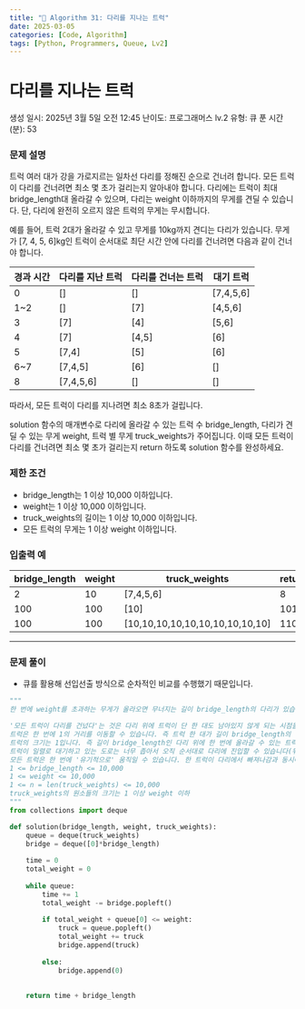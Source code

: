 ```yaml
---
title: "🧠 Algorithm 31: 다리를 지나는 트럭"
date: 2025-03-05
categories: [Code, Algorithm]
tags: [Python, Programmers, Queue, Lv2]
---
```


# 다리를 지나는 트럭

생성 일시: 2025년 3월 5일 오전 12:45
난이도: 프로그래머스 lv.2
유형: 큐
푼 시간 (분): 53

### **문제 설명**

트럭 여러 대가 강을 가로지르는 일차선 다리를 정해진 순으로 건너려 합니다. 모든 트럭이 다리를 건너려면 최소 몇 초가 걸리는지 알아내야 합니다. 다리에는 트럭이 최대 bridge_length대 올라갈 수 있으며, 다리는 weight 이하까지의 무게를 견딜 수 있습니다. 단, 다리에 완전히 오르지 않은 트럭의 무게는 무시합니다.

예를 들어, 트럭 2대가 올라갈 수 있고 무게를 10kg까지 견디는 다리가 있습니다. 무게가 [7, 4, 5, 6]kg인 트럭이 순서대로 최단 시간 안에 다리를 건너려면 다음과 같이 건너야 합니다.

| 경과 시간 | 다리를 지난 트럭 | 다리를 건너는 트럭 | 대기 트럭 |
| --- | --- | --- | --- |
| 0 | [] | [] | [7,4,5,6] |
| 1~2 | [] | [7] | [4,5,6] |
| 3 | [7] | [4] | [5,6] |
| 4 | [7] | [4,5] | [6] |
| 5 | [7,4] | [5] | [6] |
| 6~7 | [7,4,5] | [6] | [] |
| 8 | [7,4,5,6] | [] | [] |

따라서, 모든 트럭이 다리를 지나려면 최소 8초가 걸립니다.

solution 함수의 매개변수로 다리에 올라갈 수 있는 트럭 수 bridge_length, 다리가 견딜 수 있는 무게 weight, 트럭 별 무게 truck_weights가 주어집니다. 이때 모든 트럭이 다리를 건너려면 최소 몇 초가 걸리는지 return 하도록 solution 함수를 완성하세요.

### 제한 조건

- bridge_length는 1 이상 10,000 이하입니다.
- weight는 1 이상 10,000 이하입니다.
- truck_weights의 길이는 1 이상 10,000 이하입니다.
- 모든 트럭의 무게는 1 이상 weight 이하입니다.

### 입출력 예

| bridge_length | weight | truck_weights | return |
| --- | --- | --- | --- |
| 2 | 10 | [7,4,5,6] | 8 |
| 100 | 100 | [10] | 101 |
| 100 | 100 | [10,10,10,10,10,10,10,10,10,10] | 110 |

---

### 문제 풀이

- 큐를 활용해 선입선출 방식으로 순차적인 비교를 수행했기 때문입니다.

```python
"""
한 번에 weight를 초과하는 무게가 올라오면 무너지는 길이 bridge_length의 다리가 있습니다. 이 다리를 건너기 위해 트럭 n대가 일렬로 대기하고 있습니다. 트럭 무게들의 배열 truck_weights가 주어졌을 때, 모든 트럭이 다리를 건너려면 최소 얼마의 시간이 필요한지 계산하세요.

'모든 트럭이 다리를 건넜다'는 것은 다리 위에 트럭이 단 한 대도 남아있지 않게 되는 시점을 의미합니다.
트럭은 한 번에 1의 거리를 이동할 수 있습니다. 즉 트럭 한 대가 길이 bridge_length의 다리를 건너기 위해서는 bridge_length만큼의 시간이 필요합니다.
트럭의 크기는 1입니다. 즉 길이 bridge_length인 다리 위에 한 번에 올라갈 수 있는 트럭의 수는 최대 bridge_length대 입니다.
트럭이 일렬로 대기하고 있는 도로는 너무 좁아서 오직 순서대로 다리에 진입할 수 있습니다(뒤의 트럭이 앞의 트럭을 앞질러 다리에 진입할 수 없습니다).
모든 트럭은 한 번에 '유기적으로' 움직일 수 있습니다. 한 트럭이 다리에서 빠져나감과 동시에 다른 트럭이 다리 위로 올라올 수 있습니다. 이때 최종적으로 다리 위에 올라온 트럭들의 무게의 합이 weight 이하라면 다리는 무너지지 않습니다(이동 과정 중의 연속적인 무게 변화는 무시합니다).
1 <= bridge_length <= 10,000
1 <= weight <= 10,000
1 <= n = len(truck_weights) <= 10,000
truck_weights의 원소들의 크기는 1 이상 weight 이하
"""
from collections import deque

def solution(bridge_length, weight, truck_weights):
    queue = deque(truck_weights)
    bridge = deque([0]*bridge_length)
    
    time = 0
    total_weight = 0
    
    while queue:
        time += 1
        total_weight -= bridge.popleft()
        
        if total_weight + queue[0] <= weight:
            truck = queue.popleft()
            total_weight += truck
            bridge.append(truck)
            
        else:
            bridge.append(0)
            
    
    return time + bridge_length
    
    
    
    
```